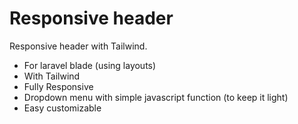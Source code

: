 <h1>Responsive header</h1>

<p>Responsive header with Tailwind.</p>
<ul>
    <li>For laravel blade (using layouts)</li>
    <li>With Tailwind</li>
    <li>Fully Responsive</li>
    <li>Dropdown menu with simple javascript function (to keep it light)</li>
    <li>Easy customizable</li>
</ul>
